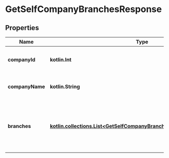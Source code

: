 
# GetSelfCompanyBranchesResponse

## Properties
Name | Type | Description | Notes
------------ | ------------- | ------------- | -------------
**companyId** | **kotlin.Int** | Enlighten ID of the API user&#39;s company. |  [optional]
**companyName** | **kotlin.String** | Name of the API user&#39;s company. |  [optional]
**branches** | [**kotlin.collections.List&lt;GetSelfCompanyBranchesResponseBranchesInner&gt;**](GetSelfCompanyBranchesResponseBranchesInner.md) | A list of branches belonging to the API user&#39;s company. May be empty. |  [optional]



